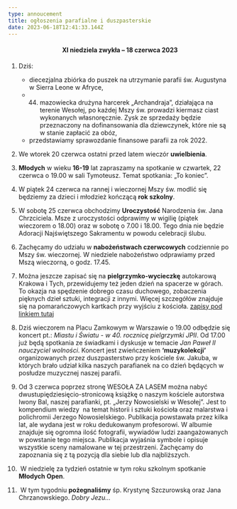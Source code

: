 ```yaml
---
type: annoucement
title: ogłoszenia parafialne i duszpasterskie
date: 2023-06-18T12:41:33.144Z
---
```

<h4 style="text-align:center;">XI niedziela zwykła – 18 czerwca 2023</h4>

1. Dziś:

   * diecezjalna zbiórka do puszek na utrzymanie parafii św. Augustyna w Sierra Leone w Afryce,
   * 44. mazowiecka drużyna harcerek „Archandraja”, działająca na terenie Wesołej, po każdej Mszy św. prowadzi kiermasz ciast wykonanych własnoręcznie. Zysk ze sprzedaży będzie przeznaczony na dofinansowania dla dziewczynek, które nie są w stanie zapłacić za obóz,
   * przedstawiamy sprawozdanie finansowe parafii za rok 2022.
2. We wtorek 20 czerwca ostatni przed latem wieczór **uwielbienia**.
3. **Młodych** w wieku **16-19** lat zapraszamy na spotkanie w czwartek, 22 czerwca o 19.00 w sali Tymoteusz. Temat spotkania: „To koniec”.
4. W piątek 24 czerwca na rannej i wieczornej Mszy św. modlić się będziemy za dzieci i młodzież kończącą **rok szkolny**.
5. W sobotę 25 czerwca obchodzimy **Uroczystość** Narodzenia św. Jana Chrzciciela. Msze z uroczystości odprawimy w wigilię (piątek wieczorem o 18.00) oraz w sobotę o 7.00 i 18.00. Tego dnia nie będzie Adoracji Najświętszego Sakramentu w powodu celebracji ślubu.
6. Zachęcamy do udziału w **nabożeństwach czerwcowych** codziennie po Mszy św. wieczornej. W niedziele nabożeństwo odprawiamy przed Mszą wieczorną, o godz. 17.45.
7. Można jeszcze zapisać się na **pielgrzymko-wycieczkę** autokarową Krakowa i Tych, przewidujemy też jeden dzień na spacerze w górach. To okazja na spędzenie dobrego czasu duchowego, zobaczenia pięknych dzieł sztuki, integracji z innymi. Więcej szczegółów znajduje się na pomarańczowych kartkach przy wyjściu z kościoła. [zapisy pod linkiem tutaj](https://forms.gle/mYe8zNvvrtydNixH6)
8. Dziś wieczorem na Placu Zamkowym w Warszawie o 19.00 odbędzie się koncert pt.: *Miastu i Światu - w 40. rocznicę pielgrzymki JPII*. Od 17.00 już będą spotkania ze świadkami i dyskusje w temacie *Jan Paweł II nauczyciel wolności*. Koncert jest zwieńczeniem **‘muzykolekcji’** organizowanych przez duszpasterstwo przy kościele św. Jakuba, w których brało udział kilka naszych parafianek na co dzień będących w posłudze muzycznej naszej parafii.
9. Od 3 czerwca poprzez stronę WESOŁA ZA LASEM można nabyć dwustupiędziesięcio-stronicową książkę o naszym kościele autorstwa Iwony Bal, naszej parafianki, pt. „Jerzy Nowosielski w Wesołej”. Jest to kompendium wiedzy  na temat historii i sztuki kościoła oraz malarstwa i polichromii Jerzego Nowosielskiego. Publikacja powstawała przez kilka lat, ale wydana jest w roku dedukowanym profesorowi. W albumie znajduje się ogromna ilość fotografii, wywiadów ludzi zaangażowanych w powstanie tego miejsca. Publikacja wyjaśnia symbole i opisuje wszystkie sceny namalowane w tej przestrzeni. Zachęcamy do zapoznania się z tą pozycją dla siebie lub dla najbliższych.
10.  W niedzielę za tydzień ostatnie w tym roku szkolnym spotkanie **Młodych Open**.
11.  W tym tygodniu **pożegnaliśmy** śp. Krystynę Szczurowską oraz Jana Chrzanowskiego. *Dobry Jezu…*

<!--EndFragment-->